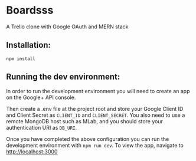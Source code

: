 # Boardsss

A Trello clone with Google OAuth and MERN stack

## Installation:
`npm install`
## Running the dev environment:
In order to run the development environment you will need to create an app on the Google+ API console.

Then create a .env file at the project root and store your Google Client ID and Client Secret as `CLIENT_ID` and `CLIENT_SECRET`. You also need to use a remote MongoDB host such as MLab, and you should store your authentication URI as `DB_URI`.

Once you have completed the above configuration you can run the development environment with `npm run dev`. To view the app, navigate to [http://localhost:3000](http://localhost:3000)